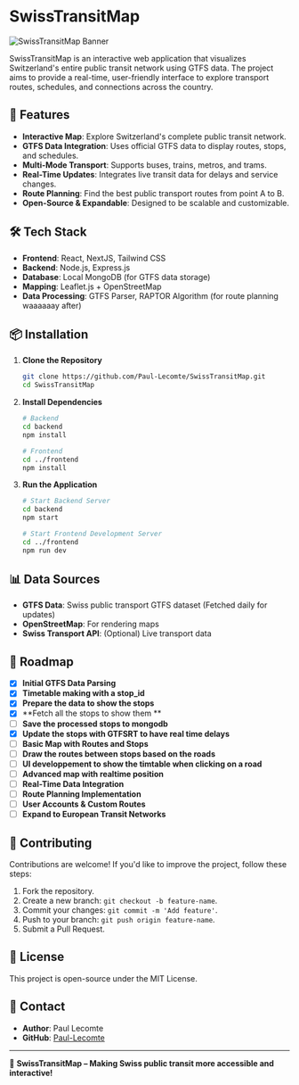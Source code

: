 # SwissTransitMap

![SwissTransitMap Banner](https://your-image-url.com/banner.png)

SwissTransitMap is an interactive web application that visualizes Switzerland's entire public transit network using GTFS data. The project aims to provide a real-time, user-friendly interface to explore transport routes, schedules, and connections across the country.

## 🚀 Features

- **Interactive Map**: Explore Switzerland's complete public transit network.
- **GTFS Data Integration**: Uses official GTFS data to display routes, stops, and schedules.
- **Multi-Mode Transport**: Supports buses, trains, metros, and trams.
- **Real-Time Updates**: Integrates live transit data for delays and service changes.
- **Route Planning**: Find the best public transport routes from point A to B.
- **Open-Source & Expandable**: Designed to be scalable and customizable.

## 🛠️ Tech Stack

- **Frontend**: React, NextJS, Tailwind CSS
- **Backend**: Node.js, Express.js
- **Database**: Local MongoDB (for GTFS data storage)
- **Mapping**: Leaflet.js + OpenStreetMap
- **Data Processing**: GTFS Parser, RAPTOR Algorithm (for route planning waaaaaay after)
 
## 📦 Installation

1. **Clone the Repository**
   ```sh
   git clone https://github.com/Paul-Lecomte/SwissTransitMap.git
   cd SwissTransitMap
   ```

2. **Install Dependencies**
   ```sh
   # Backend
   cd backend
   npm install
   
   # Frontend
   cd ../frontend
   npm install
   ```

3. **Run the Application**
   ```sh
   # Start Backend Server
   cd backend
   npm start
   
   # Start Frontend Development Server
   cd ../frontend
   npm run dev
   ```

## 📊 Data Sources

- **GTFS Data**: Swiss public transport GTFS dataset (Fetched daily for updates)
- **OpenStreetMap**: For rendering maps
- **Swiss Transport API**: (Optional) Live transport data

## 📌 Roadmap

- [x] **Initial GTFS Data Parsing**
- [x] **Timetable making with a stop_id**
- [x] **Prepare the data to show the stops**
- [x] **Fetch all the stops to show them **
- [ ] **Save the processed stops to mongodb**
- [x] **Update the stops with GTFSRT to have real time delays**
- [ ] **Basic Map with Routes and Stops**
- [ ] **Draw the routes between stops based on the roads**
- [ ] **UI developpement to show the timtable when clicking on a road**
- [ ] **Advanced map with realtime position**
- [ ] **Real-Time Data Integration**
- [ ] **Route Planning Implementation**
- [ ] **User Accounts & Custom Routes**
- [ ] **Expand to European Transit Networks**

## 🤝 Contributing

Contributions are welcome! If you'd like to improve the project, follow these steps:

1. Fork the repository.
2. Create a new branch: `git checkout -b feature-name`.
3. Commit your changes: `git commit -m 'Add feature'`.
4. Push to your branch: `git push origin feature-name`.
5. Submit a Pull Request.

## 📜 License

This project is open-source under the MIT License.

## 📧 Contact

- **Author**: Paul Lecomte
- **GitHub**: [Paul-Lecomte](https://github.com/Paul-Lecomte)

---

🚆 **SwissTransitMap – Making Swiss public transit more accessible and interactive!**

